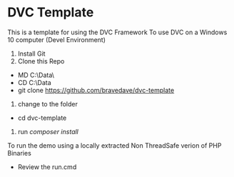 # DVC Template

This is a template for using the DVC Framework
To use DVC on a Windows 10 computer (Devel Environment)
1. Install Git
1. Clone this Repo
  * MD C:\Data\
  * CD C:\Data
  * git clone https://github.com/bravedave/dvc-template
1. change to the folder
  * cd dvc-template
1. run *composer install*

To run the demo using a locally extracted Non ThreadSafe verion of PHP Binaries
* Review the run.cmd

